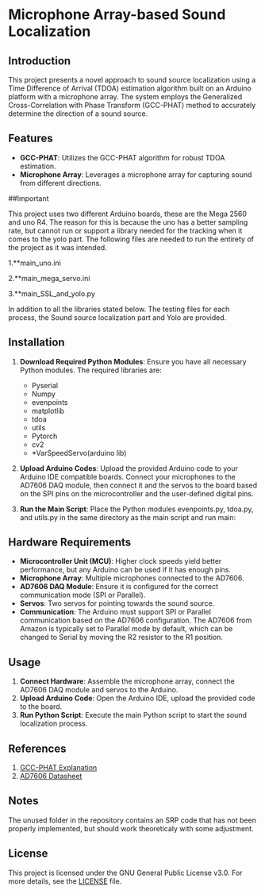 # Microphone Array-based Sound Localization

## Introduction

This project presents a novel approach to sound source localization using a Time Difference of Arrival (TDOA) estimation algorithm built on an Arduino platform with a microphone array. The system employs the Generalized Cross-Correlation with Phase Transform (GCC-PHAT) method to accurately determine the direction of a sound source.

## Features

- **GCC-PHAT**: Utilizes the GCC-PHAT algorithm for robust TDOA estimation.
- **Microphone Array**: Leverages a microphone array for capturing sound from different directions.

##Important

This project uses two different Arduino boards, these are the Mega 2560 and uno R4. The reason for this is because the uno has a better sampling rate, but cannot run or support a library needed for the tracking when it comes to the yolo part.
The following files are needed to run the entirety of the project as it was intended.

1.**main_uno.ini

2.**main_mega_servo.ini

3.**main_SSL_and_yolo.py

In addition to all the libraries stated below.
The testing files for each process, the Sound source localization part and Yolo are provided.

## Installation

1. **Download Required Python Modules**: Ensure you have all necessary Python modules. The required libraries are:
   * Pyserial
   * Numpy
   * evenpoints
   * matplotlib
   * tdoa
   * utils
   * Pytorch
   * cv2
   * *VarSpeedServo(arduino lib)

3. **Upload Arduino Codes**: Upload the provided Arduino code to your Arduino IDE compatible boards. Connect your microphones to the AD7606 DAQ module, then connect it and the servos to the board based on the SPI pins on the microcontroller and the user-defined digital pins.

4. **Run the Main Script**: Place the Python modules evenpoints.py, tdoa.py, and utils.py in the same directory as the main script and run main:

## Hardware Requirements

- **Microcontroller Unit (MCU)**: Higher clock speeds yield better performance, but any Arduino can be used if it has enough pins.
- **Microphone Array**: Multiple microphones connected to the AD7606.
- **AD7606 DAQ Module**: Ensure it is configured for the correct communication mode (SPI or Parallel).
- **Servos**: Two servos for pointing towards the sound source.
- **Communication**: The Arduino must support SPI or Parallel communication based on the AD7606 configuration. The AD7606 from Amazon is typically set to Parallel mode by default, which can be changed to Serial by moving the R2 resistor to the R1 position.

## Usage

1. **Connect Hardware**: Assemble the microphone array, connect the AD7606 DAQ module and servos to the Arduino.
2. **Upload Arduino Code**: Open the Arduino IDE, upload the provided code to the board.
3. **Run Python Script**: Execute the main Python script to start the sound localization process.

## References

1. [GCC-PHAT Explanation](https://www.proquest.com/docview/304587883?parentSessionId=rFc8F31XVj3N3lu6u2P9rlxSaNrkf9FaCGTloUOT3mk%3D&sourcetype=Dissertations%20&%20Theses)
2. [AD7606 Datasheet](https://www.analog.com/en/products/ad7606.html)

## Notes
The unused folder in the repository contains an SRP code that has not been properly implemented, but should work theoreticaly with some adjustment.

## License

This project is licensed under the GNU General Public License v3.0. For more details, see the [LICENSE](https://www.gnu.org/licenses/gpl-3.0.html) file.
